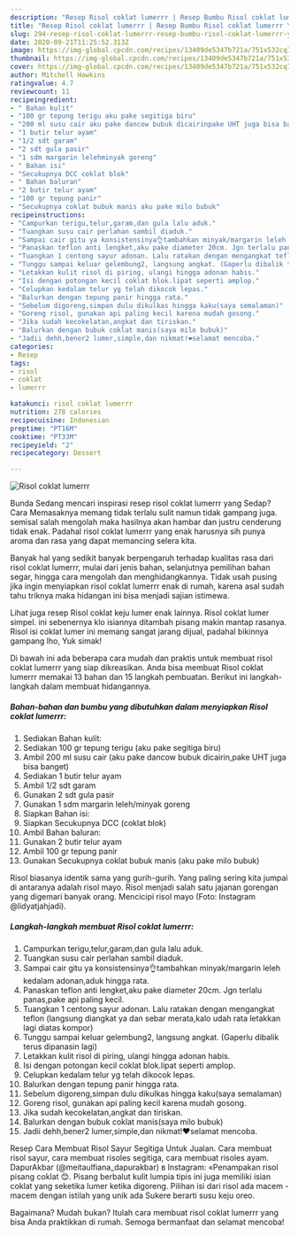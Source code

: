 ```yaml
---
description: "Resep Risol coklat lumerrr | Resep Bumbu Risol coklat lumerrr Yang Bikin Ngiler"
title: "Resep Risol coklat lumerrr | Resep Bumbu Risol coklat lumerrr Yang Bikin Ngiler"
slug: 294-resep-risol-coklat-lumerrr-resep-bumbu-risol-coklat-lumerrr-yang-bikin-ngiler
date: 2020-09-21T11:25:52.313Z
image: https://img-global.cpcdn.com/recipes/13409de5347b721a/751x532cq70/risol-coklat-lumerrr-foto-resep-utama.jpg
thumbnail: https://img-global.cpcdn.com/recipes/13409de5347b721a/751x532cq70/risol-coklat-lumerrr-foto-resep-utama.jpg
cover: https://img-global.cpcdn.com/recipes/13409de5347b721a/751x532cq70/risol-coklat-lumerrr-foto-resep-utama.jpg
author: Mitchell Hawkins
ratingvalue: 4.7
reviewcount: 11
recipeingredient:
- " Bahan kulit"
- "100 gr tepung terigu aku pake segitiga biru"
- "200 ml susu cair aku pake dancow bubuk dicairinpake UHT juga bisa banget"
- "1 butir telur ayam"
- "1/2 sdt garam"
- "2 sdt gula pasir"
- "1 sdm margarin lelehminyak goreng"
- " Bahan isi"
- "Secukupnya DCC coklat blok"
- " Bahan baluran"
- "2 butir telur ayam"
- "100 gr tepung panir"
- "Secukupnya coklat bubuk manis aku pake milo bubuk"
recipeinstructions:
- "Campurkan terigu,telur,garam,dan gula lalu aduk."
- "Tuangkan susu cair perlahan sambil diaduk."
- "Sampai cair gitu ya konsistensinya👌tambahkan minyak/margarin leleh kedalam adonan,aduk hingga rata."
- "Panaskan teflon anti lengket,aku pake diameter 20cm. Jgn terlalu panas,pake api paling kecil."
- "Tuangkan 1 centong sayur adonan. Lalu ratakan dengan mengangkat teflon (langsung diangkat ya dan sebar merata,kalo udah rata letakkan lagi diatas kompor)"
- "Tunggu sampai keluar gelembung2, langsung angkat. (Gaperlu dibalik terus dipanasin lagi)"
- "Letakkan kulit risol di piring, ulangi hingga adonan habis."
- "Isi dengan potongan kecil coklat blok.lipat seperti amplop."
- "Celupkan kedalam telur yg telah dikocok lepas."
- "Balurkan dengan tepung panir hingga rata."
- "Sebelum digoreng,simpan dulu dikulkas hingga kaku(saya semalaman)"
- "Goreng risol, gunakan api paling kecil karena mudah gosong."
- "Jika sudah kecokelatan,angkat dan tiriskan."
- "Balurkan dengan bubuk coklat manis(saya milo bubuk)"
- "Jadii dehh,bener2 lumer,simple,dan nikmat!❤️selamat mencoba."
categories:
- Resep
tags:
- risol
- coklat
- lumerrr

katakunci: risol coklat lumerrr 
nutrition: 278 calories
recipecuisine: Indonesian
preptime: "PT16M"
cooktime: "PT33M"
recipeyield: "2"
recipecategory: Dessert

---
```



![Risol coklat lumerrr](https://img-global.cpcdn.com/recipes/13409de5347b721a/751x532cq70/risol-coklat-lumerrr-foto-resep-utama.jpg)

Bunda Sedang mencari inspirasi resep risol coklat lumerrr yang Sedap? Cara Memasaknya memang tidak terlalu sulit namun tidak gampang juga. semisal salah mengolah maka hasilnya akan hambar dan justru cenderung tidak enak. Padahal risol coklat lumerrr yang enak harusnya sih punya aroma dan rasa yang dapat memancing selera kita.

Banyak hal yang sedikit banyak berpengaruh terhadap kualitas rasa dari risol coklat lumerrr, mulai dari jenis bahan, selanjutnya pemilihan bahan segar, hingga cara mengolah dan menghidangkannya. Tidak usah pusing jika ingin menyiapkan risol coklat lumerrr enak di rumah, karena asal sudah tahu triknya maka hidangan ini bisa menjadi sajian istimewa.

Lihat juga resep Risol coklat keju lumer enak lainnya. Risol coklat lumer simpel. ini sebenernya klo isiannya ditambah pisang makin mantap rasanya. Risol isi coklat lumer ini memang sangat jarang dijual, padahal bikinnya gampang lho, Yuk simak!


Di bawah ini ada beberapa cara mudah dan praktis untuk membuat risol coklat lumerrr yang siap dikreasikan. Anda bisa membuat Risol coklat lumerrr memakai 13 bahan dan 15 langkah pembuatan. Berikut ini langkah-langkah dalam membuat hidangannya.

<!--inarticleads1-->

##### Bahan-bahan dan bumbu yang dibutuhkan dalam menyiapkan Risol coklat lumerrr:

1. Sediakan  Bahan kulit:
1. Sediakan 100 gr tepung terigu (aku pake segitiga biru)
1. Ambil 200 ml susu cair (aku pake dancow bubuk dicairin,pake UHT juga bisa banget)
1. Sediakan 1 butir telur ayam
1. Ambil 1/2 sdt garam
1. Gunakan 2 sdt gula pasir
1. Gunakan 1 sdm margarin leleh/minyak goreng
1. Siapkan  Bahan isi:
1. Siapkan Secukupnya DCC (coklat blok)
1. Ambil  Bahan baluran:
1. Gunakan 2 butir telur ayam
1. Ambil 100 gr tepung panir
1. Gunakan Secukupnya coklat bubuk manis (aku pake milo bubuk)


Risol biasanya identik sama yang gurih-gurih. Yang paling sering kita jumpai di antaranya adalah risol mayo. Risol menjadi salah satu jajanan gorengan yang digemari banyak orang. Mencicipi risol mayo (Foto: Instagram @lidyatjahjadi). 

<!--inarticleads2-->

##### Langkah-langkah membuat Risol coklat lumerrr:

1. Campurkan terigu,telur,garam,dan gula lalu aduk.
1. Tuangkan susu cair perlahan sambil diaduk.
1. Sampai cair gitu ya konsistensinya👌tambahkan minyak/margarin leleh kedalam adonan,aduk hingga rata.
1. Panaskan teflon anti lengket,aku pake diameter 20cm. Jgn terlalu panas,pake api paling kecil.
1. Tuangkan 1 centong sayur adonan. Lalu ratakan dengan mengangkat teflon (langsung diangkat ya dan sebar merata,kalo udah rata letakkan lagi diatas kompor)
1. Tunggu sampai keluar gelembung2, langsung angkat. (Gaperlu dibalik terus dipanasin lagi)
1. Letakkan kulit risol di piring, ulangi hingga adonan habis.
1. Isi dengan potongan kecil coklat blok.lipat seperti amplop.
1. Celupkan kedalam telur yg telah dikocok lepas.
1. Balurkan dengan tepung panir hingga rata.
1. Sebelum digoreng,simpan dulu dikulkas hingga kaku(saya semalaman)
1. Goreng risol, gunakan api paling kecil karena mudah gosong.
1. Jika sudah kecokelatan,angkat dan tiriskan.
1. Balurkan dengan bubuk coklat manis(saya milo bubuk)
1. Jadii dehh,bener2 lumer,simple,dan nikmat!❤️selamat mencoba.


Resep Cara Membuat Risol Sayur Segitiga Untuk Jualan. Cara membuat risol sayur, cara membuat risoles segitiga, cara membuat risoles ayam. DapurAkbar (@meitaulfiana_dapurakbar) в Instagram: «Penampakan risol pisang coklat 😊. Pisang berbalut kulit lumpia tipis ini juga memiliki isian coklat yang seketika lumer ketika digoreng. Pilihan isi dari risol ada macem - macem dengan istilah yang unik ada Sukere berarti susu keju oreo. 

Bagaimana? Mudah bukan? Itulah cara membuat risol coklat lumerrr yang bisa Anda praktikkan di rumah. Semoga bermanfaat dan selamat mencoba!
